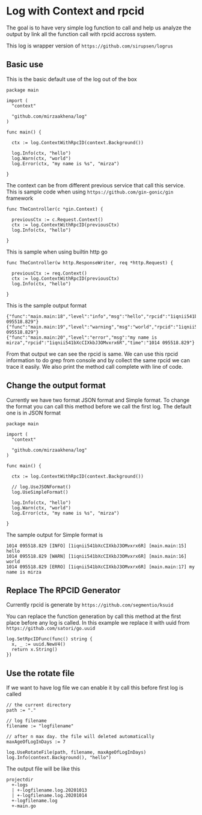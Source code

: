# Log with Context and rpcid

The goal is to have very simple log function to call and help us analyze the output by link all the function call with rpcid accross system.

This log is wrapper version of `https://github.com/sirupsen/logrus`

## Basic use
This is the basic default use of the log out of the box
```
package main

import (
  "context"

  "github.com/mirzaakhena/log"
)

func main() {

  ctx := log.ContextWithRpcID(context.Background())

  log.Info(ctx, "hello")
  log.Warn(ctx, "world")
  log.Error(ctx, "my name is %s", "mirza")

}
```

The context can be from different previous service that call this service. This is sample code when using `https://github.com/gin-gonic/gin` framework

```
func TheController(c *gin.Context) {

  previousCtx := c.Request.Context()
  ctx := log.ContextWithRpcID(previousCtx)
  log.Info(ctx, "hello")

}
```

This is sample when using builtin http go
```
func TheController(w http.ResponseWriter, req *http.Request) {

  previousCtx := req.Context()
  ctx := log.ContextWithRpcID(previousCtx)
  log.Info(ctx, "hello")

}
```

This is the sample output format
```
{"func":"main.main:18","level":"info","msg":"hello","rpcid":"1iqnii541bXcCIXkbJ3OMvxrx6R","time":"1014 095518.829"}
{"func":"main.main:19","level":"warning","msg":"world","rpcid":"1iqnii541bXcCIXkbJ3OMvxrx6R","time":"1014 095518.829"}
{"func":"main.main:20","level":"error","msg":"my name is mirza","rpcid":"1iqnii541bXcCIXkbJ3OMvxrx6R","time":"1014 095518.829"}
```
From that output we can see the rpcid is same. We can use this rpcid information to do grep from console and by collect the same rpcid we can trace it easily. We also print the method call complete with line of code.

## Change the output format
Currently we have two format JSON format and Simple format. To change the format you can call this method before we call the first log. The default one is in JSON format
```
package main

import (
  "context"

  "github.com/mirzaakhena/log"
)

func main() {

  ctx := log.ContextWithRpcID(context.Background())

  // log.UseJSONFormat()
  log.UseSimpleFormat()

  log.Info(ctx, "hello")
  log.Warn(ctx, "world")
  log.Error(ctx, "my name is %s", "mirza")

}

```

The sample output for Simple format is
```
1014 095518.829 [INFO] [1iqnii541bXcCIXkbJ3OMvxrx6R] [main.main:15] hello
1014 095518.829 [WARN] [1iqnii541bXcCIXkbJ3OMvxrx6R] [main.main:16] world
1014 095518.829 [ERRO] [1iqnii541bXcCIXkbJ3OMvxrx6R] [main.main:17] my name is mirza
```

## Replace The RPCID Generator
Currently rpcid is generate by `https://github.com/segmentio/ksuid`

You can replace the function generation by call this method at the first place before any log is called. In this example we replace it with uuid from  `https://github.com/satori/go.uuid`

```
log.SetRpcIDFunc(func() string {
  x, _ := uuid.NewV4()
  return x.String()
})
```

## Use the rotate file 
If we want to have log file we can enable it by call this before first log is called
```
// the current directory
path := "." 

// log filename
filename := "logfilename"

// after n max day. the file will deleted automatically
maxAgeOfLogInDays := 7 

log.UseRotateFile(path, filename, maxAgeOfLogInDays)
log.Info(context.Background(), "hello")

```
The output file will be like this
```
projectdir
  +-logs
  | +-logfilename.log.20201013
  | +-logfilename.log.20201014
  +-logfilename.log
  +-main.go
```





